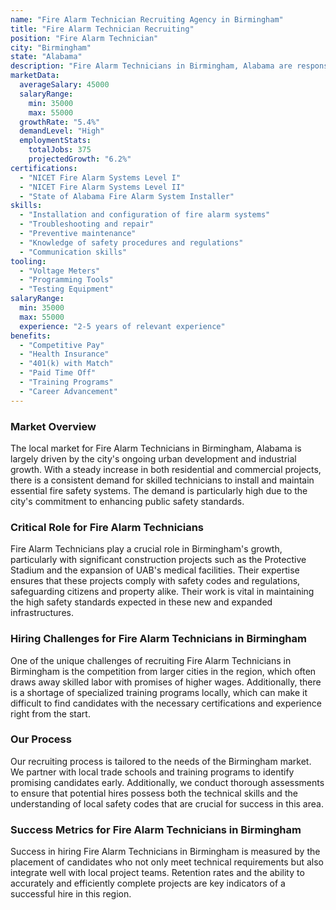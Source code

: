 ```yaml
---
name: "Fire Alarm Technician Recruiting Agency in Birmingham"
title: "Fire Alarm Technician Recruiting"
position: "Fire Alarm Technician"
city: "Birmingham"
state: "Alabama"
description: "Fire Alarm Technicians in Birmingham, Alabama are responsible for installing, repairing and maintaining fire alarm systems in residential and commercial properties. They often work with various types of alarms and detectors such as heat and smoke detectors."
marketData:
  averageSalary: 45000
  salaryRange:
    min: 35000
    max: 55000
  growthRate: "5.4%"
  demandLevel: "High"
  employmentStats:
    totalJobs: 375
    projectedGrowth: "6.2%"
certifications:
  - "NICET Fire Alarm Systems Level I"
  - "NICET Fire Alarm Systems Level II"
  - "State of Alabama Fire Alarm System Installer"
skills:
  - "Installation and configuration of fire alarm systems"
  - "Troubleshooting and repair"
  - "Preventive maintenance"
  - "Knowledge of safety procedures and regulations"
  - "Communication skills"
tooling:
  - "Voltage Meters"
  - "Programming Tools"
  - "Testing Equipment"
salaryRange:
  min: 35000
  max: 55000
  experience: "2-5 years of relevant experience"
benefits:
  - "Competitive Pay"
  - "Health Insurance"
  - "401(k) with Match"
  - "Paid Time Off"
  - "Training Programs"
  - "Career Advancement"
---
```


### Market Overview
The local market for Fire Alarm Technicians in Birmingham, Alabama is largely driven by the city's ongoing urban development and industrial growth. With a steady increase in both residential and commercial projects, there is a consistent demand for skilled technicians to install and maintain essential fire safety systems. The demand is particularly high due to the city's commitment to enhancing public safety standards.

### Critical Role for Fire Alarm Technicians
Fire Alarm Technicians play a crucial role in Birmingham's growth, particularly with significant construction projects such as the Protective Stadium and the expansion of UAB's medical facilities. Their expertise ensures that these projects comply with safety codes and regulations, safeguarding citizens and property alike. Their work is vital in maintaining the high safety standards expected in these new and expanded infrastructures.

### Hiring Challenges for Fire Alarm Technicians in Birmingham
One of the unique challenges of recruiting Fire Alarm Technicians in Birmingham is the competition from larger cities in the region, which often draws away skilled labor with promises of higher wages. Additionally, there is a shortage of specialized training programs locally, which can make it difficult to find candidates with the necessary certifications and experience right from the start.

### Our Process
Our recruiting process is tailored to the needs of the Birmingham market. We partner with local trade schools and training programs to identify promising candidates early. Additionally, we conduct thorough assessments to ensure that potential hires possess both the technical skills and the understanding of local safety codes that are crucial for success in this area.

### Success Metrics for Fire Alarm Technicians in Birmingham
Success in hiring Fire Alarm Technicians in Birmingham is measured by the placement of candidates who not only meet technical requirements but also integrate well with local project teams. Retention rates and the ability to accurately and efficiently complete projects are key indicators of a successful hire in this region.